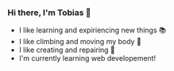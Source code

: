 ### Hi there, I'm Tobias 👋
- I like learning and expiriencing new things :books:
- I like climbing and moving my body :monkey:
- I like creating and repairing :wrench:
- I'm currently learning web developement!


<!--
**tsindek/tsindek** is a ✨ _special_ ✨ repository because its `README.md` (this file) appears on your GitHub profile.

Here are some ideas to get you started:

- 🔭 I’m currently working on ...
- 🌱 I’m currently learning ...
- 👯 I’m looking to collaborate on ...
- 🤔 I’m looking for help with ...
- 💬 Ask me about ...
- 📫 How to reach me: ...
- 😄 Pronouns: ...
- ⚡ Fun fact: ...
-->
